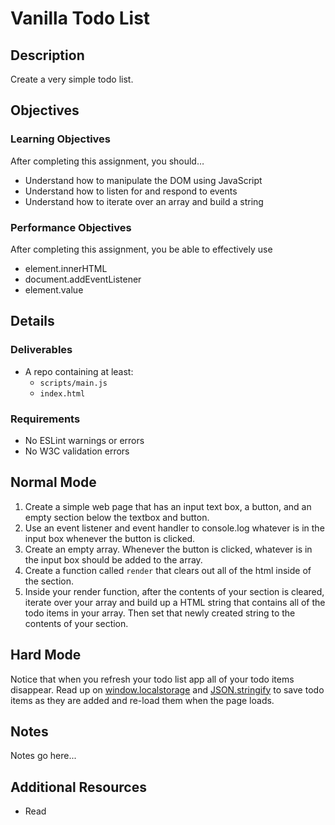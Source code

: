 # Vanilla Todo List

## Description
Create a very simple todo list.


## Objectives

### Learning Objectives

After completing this assignment, you should…

* Understand how to manipulate the DOM using JavaScript
* Understand how to listen for and respond to events
* Understand how to iterate over an array and build a string


### Performance Objectives

After completing this assignment, you be able to effectively use

* element.innerHTML
* document.addEventListener
* element.value


## Details

### Deliverables

* A repo containing at least:
  * `scripts/main.js`
  * `index.html`

### Requirements

* No ESLint warnings or errors
* No W3C validation errors


## Normal Mode
1. Create a simple web page that has an input text box, a button, and an empty section below the textbox and button.
2. Use an event listener and event handler to console.log whatever is in the input box whenever the button is clicked.
3. Create an empty array. Whenever the button is clicked, whatever is in the input box should be added to the array.
4. Create a function called `render` that clears out all of the html inside of the section.
5. Inside your render function, after the contents of your section is cleared, iterate over your array and build up a HTML string that contains all of the todo items in your array. Then set that newly created string to the contents of your section.
            
## Hard Mode
Notice that when you refresh your todo list app all of your todo items disappear. Read up on [window.localstorage](https://developer.mozilla.org/en-US/docs/Web/API/Window/localStorage) and [JSON.stringify](https://developer.mozilla.org/en-US/docs/Web/JavaScript/Reference/Global_Objects/JSON/stringify) to save todo items as they are added and re-load them when the page loads.


## Notes

Notes go here...

## Additional Resources

* Read []()
